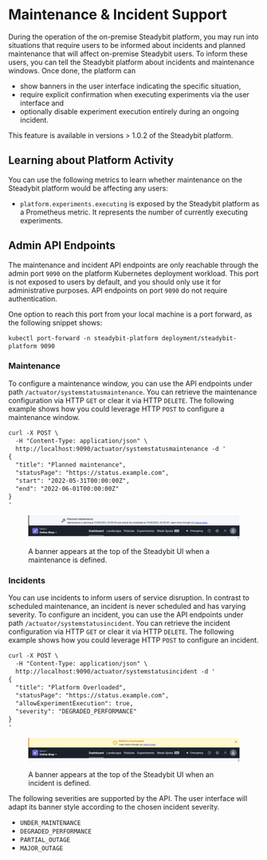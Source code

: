 # Maintenance & Incident Support

During the operation of the on-premise Steadybit platform, you may run into situations that require users to be informed about incidents and planned maintenance that will affect on-premise Steadybit users. To inform these users, you can tell the Steadybit platform about incidents and maintenance windows. Once done, the platform can

* show banners in the user interface indicating the specific situation,
* require explicit confirmation when executing experiments via the user interface and
* optionally disable experiment execution entirely during an ongoing incident.

This feature is available in versions > 1.0.2 of the Steadybit platform.

## Learning about Platform Activity

You can use the following metrics to learn whether maintenance on the Steadybit platform would be affecting any users:

* `platform.experiments.executing` is exposed by the Steadybit platform as a Prometheus metric. It represents the number of currently executing experiments.&#x20;

## Admin API Endpoints

The maintenance and incident API endpoints are only reachable through the admin port `9090` on the platform Kubernetes deployment workload. This port is not exposed to users by default, and you should only use it for administrative purposes. API endpoints on port `9090` do not require authentication.

One option to reach this port from your local machine is a port forward, as the following snippet shows:

```
kubectl port-forward -n steadybit-platform deployment/steadybit-platform 9090
```

### Maintenance

To configure a maintenance window, you can use the API endpoints under path `/actuator/systemstatusmaintenance`. You can retrieve the maintenance configuration via HTTP `GET` or clear it via HTTP `DELETE`. The following example shows how you could leverage HTTP `POST` to configure a maintenance window.

```
curl -X POST \
  -H "Content-Type: application/json" \
  http://localhost:9090/actuator/systemstatusmaintenance -d '
{
  "title": "Planned maintenance",
  "statusPage": "https://status.example.com",
  "start": "2022-05-31T00:00:00Z",
  "end": "2022-06-01T00:00:00Z"
}
'
```

<figure><img src="../../.gitbook/assets/maintenance-planned.png" alt="System banner appearing at the top of the Steadybit UI presenting the information provided through the maintenance API"><figcaption><p>A banner appears at the top of the Steadybit UI when a maintenance is defined.</p></figcaption></figure>

### Incidents

You can use incidents to inform users of service disruption. In contrast to scheduled maintenance, an incident is never scheduled and has varying severity. To configure an incident, you can use the API endpoints under path `/actuator/systemstatusincident`. You can retrieve the incident configuration via HTTP `GET` or clear it via HTTP `DELETE`. The following example shows how you could leverage HTTP `POST` to configure an incident.

```
curl -X POST \
  -H "Content-Type: application/json" \
  http://localhost:9090/actuator/systemstatusincident -d '
{
  "title": "Platform Overloaded",
  "statusPage": "https://status.example.com",
  "allowExperimentExecution": true,
  "severity": "DEGRADED_PERFORMANCE"
}
'
```

<figure><img src="../../.gitbook/assets/incident.png" alt="System banner appearing at the top of the Steadybit UI presenting the information provided through the incident API"><figcaption><p>A banner appears at the top of the Steadybit UI when an incident is defined.</p></figcaption></figure>

The following severities are supported by the API. The user interface will adapt its banner style according to the chosen incident severity.

* `UNDER_MAINTENANCE`
* `DEGRADED_PERFORMANCE`
* `PARTIAL_OUTAGE`
* `MAJOR_OUTAGE`
